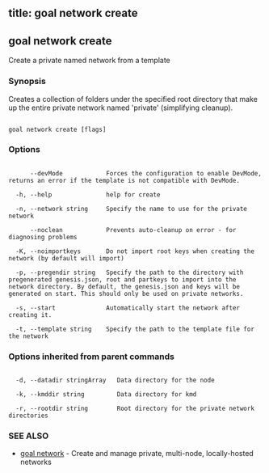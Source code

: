 title: goal network create
---
## goal network create



Create a private named network from a template



### Synopsis



Creates a collection of folders under the specified root directory that make up the entire private network named 'private' (simplifying cleanup).



```

goal network create [flags]

```



### Options



```

      --devMode            Forces the configuration to enable DevMode, returns an error if the template is not compatible with DevMode.

  -h, --help               help for create

  -n, --network string     Specify the name to use for the private network

      --noclean            Prevents auto-cleanup on error - for diagnosing problems

  -K, --noimportkeys       Do not import root keys when creating the network (by default will import)

  -p, --pregendir string   Specify the path to the directory with pregenerated genesis.json, root and partkeys to import into the network directory. By default, the genesis.json and keys will be generated on start. This should only be used on private networks.

  -s, --start              Automatically start the network after creating it.

  -t, --template string    Specify the path to the template file for the network

```



### Options inherited from parent commands



```

  -d, --datadir stringArray   Data directory for the node

  -k, --kmddir string         Data directory for kmd

  -r, --rootdir string        Root directory for the private network directories

```



### SEE ALSO



* [goal network](../../network/network/)	 - Create and manage private, multi-node, locally-hosted networks



